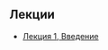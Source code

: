 ## Лекции

* [Лекция 1, Введение](https://docs.google.com/presentation/d/1XFHTjazYKo_1QWeTLZAF193arGEk20myws2j18DGMpU)

